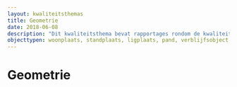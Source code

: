 ```yaml
---
layout: kwaliteitsthemas
title: Geometrie
date: 2018-06-08
description: "Dit kwaliteitsthema bevat rapportages rondom de kwaliteit van de geometrie binnen de BAG."
objecttypen: woonplaats, standplaats, ligplaats, pand, verblijfsobject
---
```


# Geometrie
